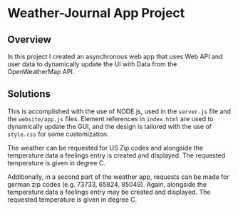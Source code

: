 # Weather-Journal App Project

## Overview
In this project I created an asynchronous web app that uses Web API and user data to dynamically update the UI with Data from the OpenWeatherMap API.

## Solutions
This is accomplished with the use of NODE.js, used in the `server.js` file and the `website/app.js` files. Element references in `index.html` are used to dynamically update the GUI, and the design is tailored with the use of `style.css` for some customization.

The weather can be requested for US Zip codes and alongside the temperature data a feelings entry is created and displayed. The requested temperature is given in degree C.

Additionally, in a second part of the weather app, requests can be made for german zip codes (e.g. 73733, 65824, 85049). Again, alongside the temperature data a feelings entry may be created and displayed. The requested temperature is given in degree C.